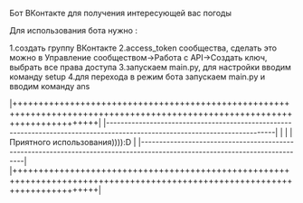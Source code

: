 Бот ВКонтакте для получения интересующей вас погоды

Для использования бота нужно :

  1.создать группу ВКонтакте
  2.access_token сообщества, сделать это можно в Управление сообществом->Работа с API->Создать ключ, выбрать все права доступа
  3.запускаем main.py, для настройки вводим команду setup
  4.для перехода в режим бота запускаем main.py и вводим команду ans
  
  
  
  
  
|++++++++++++++++++++++++++++++++++++++++++++++++++++++++++++++++++++++++++++++++++++++++++++++++++++++++++++++++++++++++++++|
|----------------------------------------------------------------------------------------------------------------------------|  |                                                                                                                            |
|                                 Приятного использования)))):D                                                              |
|----------------------------------------------------------------------------------------------------------------------------|
|++++++++++++++++++++++++++++++++++++++++++++++++++++++++++++++++++++++++++++++++++++++++++++++++++++++++++++++++++++++++++++|  
